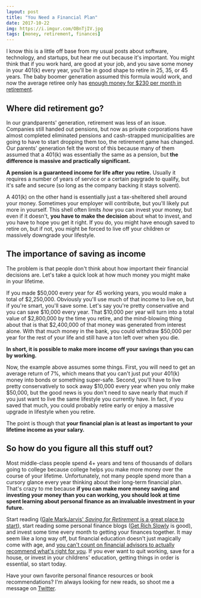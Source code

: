 ```yaml
---
layout: post
title: "You Need a Financial Plan"
date: 2017-10-22
img: https://i.imgur.com/OBnTjIV.jpg
tags: [money, retirement, finances]
---
```

I know this is a little off base from my usual posts about software, technology, and startups, but hear me out because it's important. You might think that if you work hard, are good at your job, and you save some money in your 401(k) every year, you'll be in good shape to retire in 25, 35, or 45 years. The baby boomer generation assumed this formula would work, and now the average retiree only has [enough money for $230 per month in retirement](https://talkpoverty.org/2016/08/05/one-third-americans-nothing-saved-retirement/).

## Where did retirement go?

In our grandparents' generation, retirement was less of an issue. Companies still handed out pensions, but now as private corporations have almost completed eliminated pensions and cash-strapped municipalities are going to have to start dropping them too, the retirement game has changed. Our parents' generation felt the worst of this because many of them assumed that a 401(k) was essentially the same as a pension, but **the difference is massive and practically significant.**

**A pension is a guaranteed income for life after you retire.** Usually it requires a number of years of service or a certain paygrade to qualify, but it's safe and secure (so long as the company backing it stays solvent).

A 401(k) on the other hand is essentially just a tax-sheltered shell around your money. Sometimes your employer will contribute, but you'll likely put more in yourself. This shell often limits *how* you can invest your money, but even if it doesn't, **you have to make the decision** about what to invest, and you have to hope you get it right. If you do, you might have enough saved to retire on, but if not, you might be forced to live off your children or massively downgrade your lifestyle.

## The importance of saving as income

The problem is that people don't think about how important their financial decisions are. Let's take a quick look at how much money you might make in your lifetime.

If you made $50,000 every year for 45 working years, you would make a total of $2,250,000. Obviously you'll use much of that income to live on, but if you're smart, you'll save some. Let's say you're pretty conservative and you can save $10,000 every year. That $10,000 per year will turn into a total value of $2,800,000 by the time you retire, and the mind-blowing thing about that is that $2,400,000 of that money was generated from interest alone. With that much money in the bank, you could withdraw $50,000 per year for the rest of your life and still have a ton left over when you die.

**In short, it is possible to make more income off your savings than you can by working.**

Now, the example above assumes some things. First, you will need to get an average return of 7%, which means that you can't just put your 401(k) money into bonds or something super-safe. Second, you'll have to live pretty conservatively to sock away $10,000 every year when you only make $50,000, but the good news is you don't need to save nearly that much if you just want to live the same lifestyle you currently have. In fact, if you saved that much, you could probably retire early or enjoy a massive upgrade in lifestyle when you retire.

The point is though that **your financial plan is at least as important to your lifetime income as your salary.**

## So how do you figure all this stuff out?

Most middle-class people spend 4+ years and tens of thousands of dollars going to college because college helps you make more money over the course of your lifetime. Unfortunately, not many people spend more than a cursory glance every year thinking about their long-term financial plan. That's crazy to me because **if you can make more money saving and investing your money than you can working, you should look at time spent learning about personal finance as an invaluable investment in your future.**

Start reading ([Gale MarkJarvis' _Saving for Retirement_ is a great place to start](http://amzn.to/2yFXuGh)), start reading some personal finance blogs ([Get Rich Slowly](http://www.getrichslowly.org/blog/) is good), and invest some time every month to getting your finances together. It may seem like a long way off, but financial education doesn't just magically come with age, and [you can't count on financial advisors to actually recommend what's right for you](https://www.youtube.com/watch?v=gvZSpET11ZY). If you ever want to quit working, save for a house, or invest in your childrens' education, getting things in order is essential, so start today.

Have your own favorite personal finance resources or book recommendations? I'm always looking for new reads, so shoot me a message on [Twitter](https://twitter.com/KarlLHughes).
